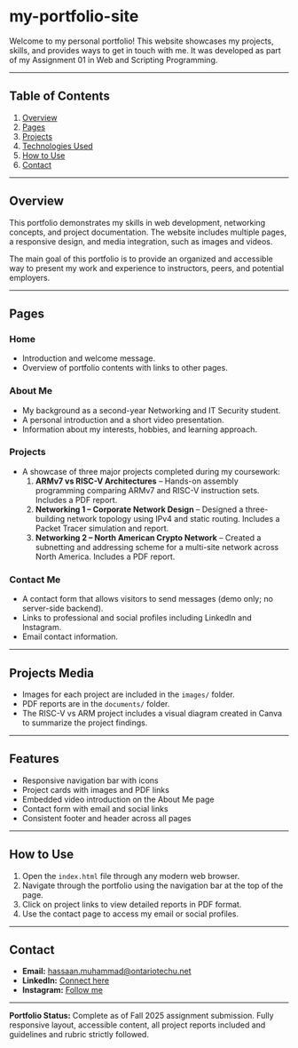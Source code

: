 # my-portfolio-site

Welcome to my personal portfolio! This website showcases my projects, skills, and provides ways to get in touch with me. It was developed as part of my Assignment 01 in Web and Scripting Programming.

---

## Table of Contents
1. [Overview](#overview)
2. [Pages](#pages)
3. [Projects](#projects)
4. [Technologies Used](#technologies-used)
5. [How to Use](#how-to-use)
6. [Contact](#contact)

---

## Overview
This portfolio demonstrates my skills in web development, networking concepts, and project documentation. The website includes multiple pages, a responsive design, and media integration, such as images and videos.  

The main goal of this portfolio is to provide an organized and accessible way to present my work and experience to instructors, peers, and potential employers.

---

## Pages

### Home
- Introduction and welcome message.
- Overview of portfolio contents with links to other pages.

### About Me
- My background as a second-year Networking and IT Security student.
- A personal introduction and a short video presentation.
- Information about my interests, hobbies, and learning approach.

### Projects
- A showcase of three major projects completed during my coursework:
  1. **ARMv7 vs RISC-V Architectures** – Hands-on assembly programming comparing ARMv7 and RISC-V instruction sets. Includes a PDF report.
  2. **Networking 1 – Corporate Network Design** – Designed a three-building network topology using IPv4 and static routing. Includes a Packet Tracer simulation and report.
  3. **Networking 2 – North American Crypto Network** – Created a subnetting and addressing scheme for a multi-site network across North America. Includes a PDF report.

### Contact Me
- A contact form that allows visitors to send messages (demo only; no server-side backend).
- Links to professional and social profiles including LinkedIn and Instagram.
- Email contact information.

---

## Projects Media
- Images for each project are included in the `images/` folder.
- PDF reports are in the `documents/` folder.
- The RISC-V vs ARM project includes a visual diagram created in Canva to summarize the project findings.

---

## Features
- Responsive navigation bar with icons
- Project cards with images and PDF links
- Embedded video introduction on the About Me page
- Contact form with email and social links
- Consistent footer and header across all pages

---

## How to Use
1. Open the `index.html` file through any modern web browser.
2. Navigate through the portfolio using the navigation bar at the top of the page.
3. Click on project links to view detailed reports in PDF format.
4. Use the contact page to access my email or social profiles.

---

## Contact
- **Email:** [hassaan.muhammad@ontariotechu.net](mailto:hassaan.muhammad@ontariotechu.net)
- **LinkedIn:** [Connect here](https://www.linkedin.com/in/hassaan-muhammad-083742384)
- **Instagram:** [Follow me](https://www.instagram.com/hassaannm_/)

---

**Portfolio Status:** Complete as of Fall 2025 assignment submission. Fully responsive layout, accessible content, all project reports included and guidelines and rubric strictly followed.